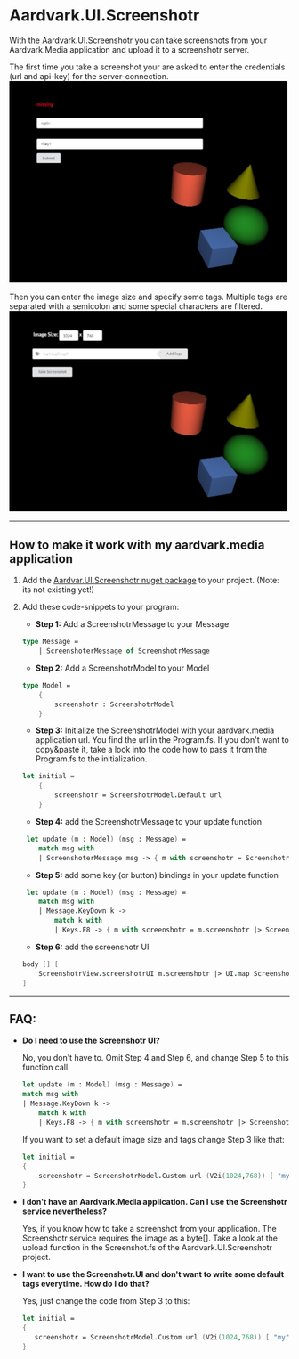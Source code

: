 # Aardvark.UI.Screenshotr

With the Aardvark.UI.Screenshotr you can take screenshots from your Aardvark.Media application and upload it to a screenshotr server.

The first time you take a screenshot your are asked to enter the credentials (url and api-key) for the server-connection. 
<img src="images/credentials.JPG" width="500">

Then you can enter the image size and specify some tags. Multiple tags are separated with a semicolon and some special characters are filtered.
<img src="images/screenshotSettings.JPG" width="500">

---

## How to make it work with my aardvark.media application

1. Add the [Aardvar.UI.Screenshotr nuget package](https://www.nuget.org/) to your project. (Note: its not existing yet!)

2. Add these code-snippets to your program:

    * **Step 1:** Add a ScreenshotrMessage to your Message
    ```fsharp
    type Message =
        | ScreenshoterMessage of ScreenshotrMessage
    ```

    * **Step 2:** Add a ScreenshotrModel to your Model
    ```fsharp
    type Model =
        {
            screenshotr : ScreenshotrModel 
        }
    ```
    * **Step 3:** Initialize the ScreenshotrModel with your aardvark.media application url. You find the url in the Program.fs.  If you don't want to copy&paste it, take a look into the code how to pass it from the Program.fs to the initialization. 
    ```fsharp
    let initial = 
        { 
            screenshotr = ScreenshotrModel.Default url 
        }
    ```
    * **Step 4:** add the ScreenshotrMessage to your update function
    ```fsharp
     let update (m : Model) (msg : Message) =
        match msg with
        | ScreenshoterMessage msg -> { m with screenshotr = ScreenshotrUpdate.update msg m.screenshotr }
    ```
    * **Step 5:** add some key (or button) bindings in your update function
    ```fsharp
     let update (m : Model) (msg : Message) =
        match msg with
        | Message.KeyDown k -> 
            match k with
            | Keys.F8 -> { m with screenshotr = m.screenshotr |> ScreenshotrUpdate.update ToggleScreenshotUi }
    ```
    * **Step 6:** add the screenshotr UI 
    ```fsharp
    body [] [
        ScreenshotrView.screenshotrUI m.screenshotr |> UI.map ScreenshoterMessage
    ]
    ```

---

## FAQ:

* **Do I need to use the Screenshotr UI?**
    
    No, you don't have to. Omit Step 4 and Step 6, and change Step 5 to this function call:
    ```fsharp
    let update (m : Model) (msg : Message) =
    match msg with
    | Message.KeyDown k -> 
        match k with
        | Keys.F8 -> { m with screenshotr = m.screenshotr |> ScreenshotrUpdate.update TakeScreenshot }
    ``` 
    If you want to set a default image size and tags change Step 3 like that:
    ```fsharp
    let initial = 
    { 
        screenshotr = ScreenshotrModel.Custom url (V2i(1024,768)) [ "my"; "custom"; "default"; "tags" ]
    }
    ```

* **I don't have an Aardvark.Media application. Can I use the Screenshotr service nevertheless?**
    
    Yes, if you know how to take a screenshot from your application. The Screenshotr service requires the image as a byte[]. Take a look at the upload function in the Screenshot.fs of the Aardvark.UI.Screenshotr project. 

* **I want to use the Screenshotr.UI and don't want to write some default tags everytime. How do I do that?**

    Yes, just change the code from Step 3 to this:
     ```fsharp
    let initial = 
    { 
        screenshotr = ScreenshotrModel.Custom url (V2i(1024,768)) [ "my"; "custom"; "default"; "tags" ]
    }
    ```




    







